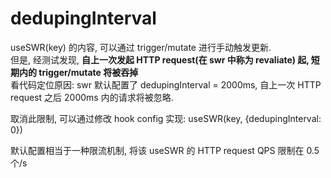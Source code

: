 
# dedupingInterval

useSWR(key) 的内容, 可以通过 trigger/mutate 进行手动触发更新.   
但是, 经测试发现, **自上一次发起 HTTP request(在 swr 中称为 revaliate) 起, 短期内的 trigger/mutate 将被吞掉**  
看代码定位原因: swr 默认配置了 dedupingInterval = 2000ms, 自上一次 HTTP request 之后 2000ms 内的请求将被忽略.

取消此限制, 可以通过修改 hook config 实现: useSWR(key, {dedupingInterval: 0})

默认配置相当于一种限流机制, 将该 useSWR 的 HTTP request QPS 限制在 0.5个/s

